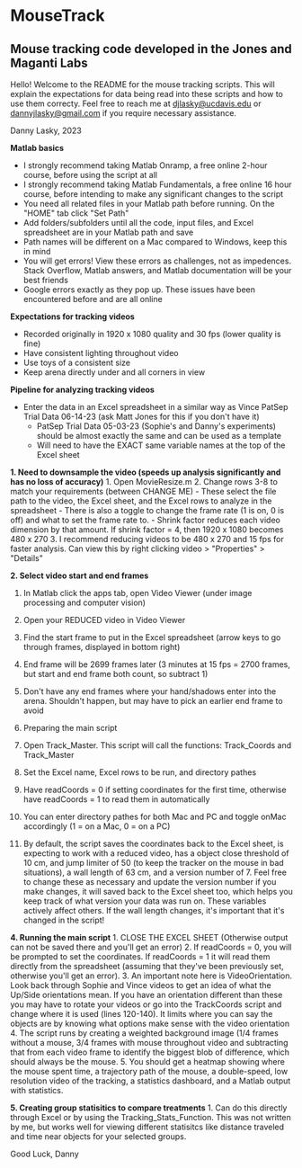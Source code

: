 # MouseTrack
## Mouse tracking code developed in the Jones and Maganti Labs

Hello! Welcome to the README for the mouse tracking scripts. This will explain the expectations for data being read into these scripts
and how to use them correcty. Feel free to reach me at djlasky@ucdavis.edu or dannyjlasky@gmail.com if you require necessary assistance.

Danny Lasky, 2023

**Matlab basics**
- I strongly recommend taking Matlab Onramp, a free online 2-hour course, before using the script at all
- I strongly recommend taking Matlab Fundamentals, a free online 16 hour course, before intending to make any significant changes to the script
- You need all related files in your Matlab path before running. On the "HOME" tab click "Set Path"
- Add folders/subfolders until all the code, input files, and Excel spreadsheet are in your Matlab path and save
- Path names will be different on a Mac compared to Windows, keep this in mind
- You will get errors! View these errors as challenges, not as impedences. Stack Overflow, Matlab answers, and Matlab documentation will be your best friends
- Google errors exactly as they pop up. These issues have been encountered before and are all online


**Expectations for tracking videos**
- Recorded originally in 1920 x 1080 quality and 30 fps (lower quality is fine)
- Have consistent lighting throughout video
- Use toys of a consistent size
- Keep arena directly under and all corners in view

**Pipeline for analyzing tracking videos**
- Enter the data in an Excel spreadsheet in a similar way as Vince PatSep Trial Data 06-14-23 (ask Matt Jones for this if you don't have it)
	- PatSep Trial Data 05-03-23 (Sophie's and Danny's experiments) should be almost exactly the same and can be used as a template
	- Will need to have the EXACT same variable names at the top of the Excel sheet

**1. Need to downsample the video (speeds up analysis significantly and has no loss of accuracy)**
    1. Open MovieResize.m
    2. Change rows 3-8 to match your requirements (between CHANGE ME)
       - These select the file path to the video, the Excel sheet, and the Excel rows to analyze in the spreadsheet
       - There is also a toggle to change the frame rate (1 is on, 0 is off) and what to set the frame rate to.
       - Shrink factor reduces each video dimension by that amount. If shrink factor = 4, then 1920 x 1080 becomes 480 x 270
    3. I recommend reducing videos to be 480 x 270 and 15 fps for faster analysis. Can view this by right clicking video > "Properties" > "Details"

**2. Select video start and end frames**
  1. In Matlab click the apps tab, open Video Viewer (under image processing and computer vision)
  2. Open your REDUCED video in Video Viewer
  3. Find the start frame to put in the Excel spreadsheet (arrow keys to go through frames, displayed in bottom right)
  4. End frame will be 2699 frames later (3 minutes at 15 fps = 2700 frames, but start and end frame both count, so subtract 1)
  5. Don't have any end frames where your hand/shadows enter into the arena. Shouldn't happen, but may have to pick an earlier end frame to avoid

3. Preparing the main script
  1. Open Track_Master. This script will call the functions: Track_Coords and Track_Master
  2. Set the Excel name, Excel rows to be run, and directory pathes
  3. Have readCoords = 0 if setting coordinates for the first time, otherwise have readCoords = 1 to read them in automatically
  4. You can enter directory pathes for both Mac and PC and toggle onMac accordingly (1 = on a Mac, 0 = on a PC)
  5. By default, the script saves the coordinates back to the Excel sheet, is expecting to work with a reduced video, has a object close
		threshold of 10 cm, and jump limiter of 50 (to keep the tracker on the mouse in bad situations), a wall length of 63 cm, and a
		version number of 7. Feel free to change these as necessary and update the version number if you make changes, it will saved back
		to the Excel sheet too, which helps you keep track of what version your data was run on. These variables actively affect others.
		If the wall length changes, it's important that it's changed in the script!

**4. Running the main script**
	1. CLOSE THE EXCEL SHEET (Otherwise output can not be saved there and you'll get an error)
	2. If readCoords = 0, you will be prompted to set the coordinates. If readCoords = 1 it will read them directly from the spreadsheet (assuming
		that they've been previously set, otherwise you'll get an error).
	3. An important note here is VideoOrientation. Look back through Sophie and Vince videos to get an idea of what the Up/Side orientations mean. If
		you have an orientation different than these you may have to rotate your videos or go into the TrackCoords script and change where it is
		used (lines 120-140). It limits where you can say the objects are by knowing what options make sense with the video orientation
	4. The script runs by creating a weighted background image (1/4 frames without a mouse, 3/4 frames with mouse throughout video and subtracting 
		that from each video frame to identify the biggest blob of difference, which should always be the mouse.
	5. You should get a heatmap showing where the mouse spent time, a trajectory path of the mouse, a double-speed, low resolution video of the tracking,
		a statistics dashboard, and a Matlab output with statistics.

**5. Creating group statisitics to compare treatments**
	1. Can do this directly through Excel or by using the Tracking_Stats_Function. This was not written by me, but works well for viewing different
		statisitcs like distance traveled and time near objects for your selected groups.

Good Luck,
Danny
